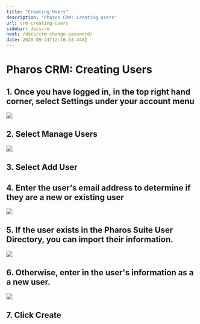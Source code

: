 ```yaml
---
title: "Creating Users"
description: "Pharos CRM: Creating Users"
url: crm-creating-users
sidebar: docscrm
next: /docs/crm-change-password/
date: 2020-09-24T12:10:53.448Z
---
```

# Pharos CRM: Creating Users

## 1. Once you have logged in, in the top right hand corner, select Settings under your account menu



   ![](/uploads/image_001.jpg)
## 2. Select Manage Users 



   ![](/uploads/image_002.jpg)
## 3. Select Add User 


## 4. Enter the user's email address to determine if they are a new or existing user



   ![](/uploads/image_004.jpg)


## 5. If the user exists in the Pharos Suite User Directory, you can import their information. 



   ![](/uploads/image_005.jpg)
## 6. Otherwise, enter in the user's information as a a new user.



   ![](/uploads/image_006.jpg)
## 7. Click Create